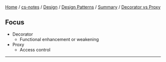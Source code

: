 [Home](https://mengxianbin.github.io) /
[cs-notes](https://mengxianbin.github.io/cs-notes/site) /
[Design](https://mengxianbin.github.io/cs-notes/site/Design) /
[Design Patterns](https://mengxianbin.github.io/cs-notes/site/Design/Design%20Patterns) /
[Summary](https://mengxianbin.github.io/cs-notes/site/Design/Design%20Patterns/Summary) /
[Decorator vs Proxy](https://mengxianbin.github.io/cs-notes/site/Design/Design%20Patterns/Summary/Decorator%20vs%20Proxy)

## Focus

* Decorator
    * Functional enhancement or weakening
* Proxy
    * Access control

---
